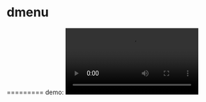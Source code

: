 # dmenu
=========
demo:
![En video](https://github.com/josuemosqueira/dmenu/blob/main/simplescreenrecorder-2024-04-09_10.55.06.mp4)
